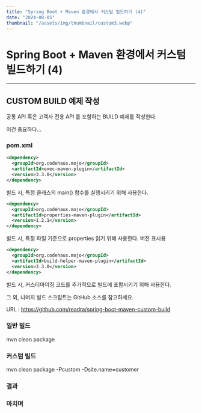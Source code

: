 ```yaml
---
title: "Spring Boot + Maven 환경에서 커스텀 빌드하기 (4)"
date: "2024-08-05"
thumbnail: "/assets/img/thumbnail/custom3.webp"
---
```


# Spring Boot + Maven 환경에서 커스텀 빌드하기 (4)
---

## CUSTOM BUILD 예제 작성
공통 API 혹은 고객사 전용 API 를 포함하는 BUILD 예제를 작성한다.

이건 중요하다...

### pom.xml
```xml
<dependency>
  <groupId>org.codehaus.mojo</groupId>
  <artifactId>exec-maven-plugin</artifactId>
  <version>3.3.0</version>
</dependency>
```
빌드 시, 특정 클래스의 main() 함수를 실행시키기 위해 사용한다.
```xml
<dependency>
  <groupId>org.codehaus.mojo</groupId>
  <artifactId>properties-maven-plugin</artifactId>
  <version>1.2.1</version>
</dependency>
```
빌드 시, 특정 파일 기준으로 properties 읽기 위해 사용한다. 버전 표시용
```xml
<dependency>
  <groupId>org.codehaus.mojo</groupId>
  <artifactId>build-helper-maven-plugin</artifactId>
  <version>3.3.0</version>
</dependency>
```
빌드 시, 커스터마이징 코드를 추가적으로 빌드에 포함시키기 위해 사용한다.

그 외, 나머지 빌드 스크립트는 GitHub 소스를 참고하세요.

URL : https://github.com/readra/spring-boot-maven-custom-build

### 일반 빌드
mvn clean package

### 커스텀 빌드
mvn clean package -Pcustom -Dsite.name=customer

### 결과

### 마치며